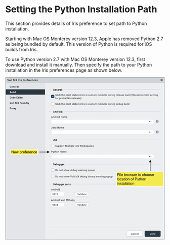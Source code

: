                                   
Setting the Python Installation Path
=====================================

This section provides details of Iris preference to set path to Python installation.

Starting with Mac OS Monterey version 12.3, Apple has removed Python 2.7 as being bundled by default. This version of Python is required for iOS builds from Iris.

To use Python version 2.7 with Mac OS Monterey version 12.3, first download and install it manually. Then specify the path to your Python installation in the Iris preferences page as shown below.

![](Resources/Images/Preference_Python_Installer_Path.png)


